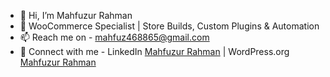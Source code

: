 - 👋 Hi, I’m Mahfuzur Rahman
- 🌱 WooCommerce Specialist | Store Builds, Custom Plugins & Automation
- 📫 Reach me on - mahfuz468865@gmail.com
- 🔗 Connect with me - LinkedIn [Mahfuzur Rahman](https://www.linkedin.com/in/mahfuzurwp/) | WordPress.org [Mahfuzur Rahman](https://profiles.wordpress.org/mahfuzurwp/)
